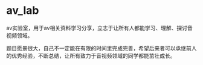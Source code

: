 # av_lab
av实验室，用于av相关资料学习分享，立志于让所有人都能学习、理解、探讨音视频领域。

题目愿景很大，自己不一定能在有限的时间里完成完善，希望后来者可以承继前人的优秀经验，不断总结，让所有致力于音视频领域的同学都能茁壮成长。
